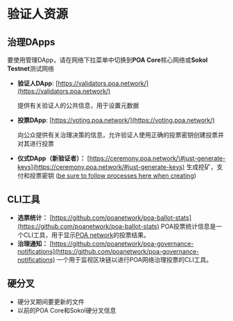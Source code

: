 # 验证人资源

## 治理DApps

要使用管理DApp，请在网络下拉菜单中切换到**POA Core**核心网络或**Sokol Testnet**测试网络

* **验证人DApp**: [https://validators.poa.network/](https://validators.poa.network/)​

  提供有关验证人的公共信息，用于设置元数据

* **投票DApp**: [https://voting.poa.network/](https://voting.poa.network/)​

  向公众提供有关治理决策的信息，允许验证人使用正确的投票密钥创建投票并对其进行投票

* **仪式DApp（新验证者）：** [https://ceremony.poa.network/\#just-generate-keys](https://ceremony.poa.network/#just-generate-keys) 生成挖矿，支付和投票密钥 \([be sure to follow processes here when creating](https://www.poa.network/for-validators/validator-node-setup/aws-vm-for-validator-node-deployment/current-validators-vote-in-new-validators)\)

## CLI工具 <a id="cli-tools"></a>

* **选票统计：** [https://github.com/poanetwork/poa-ballot-stats](https://github.com/poanetwork/poa-ballot-stats) POA投票统计信息是一个CLI工具，用于显示[POA network](https://poa.network/)的投票结果。
* **治理通知：** [https://github.com/poanetwork/poa-governance-notifications](https://github.com/poanetwork/poa-governance-notifications) 一个用于监视区块链以进行POA网络治理投票的CLI工具。

## 硬分叉 <a id="hard-forks"></a>

* ​硬分叉期间要更新的文件 
* 以前的POA Core和Sokol硬分叉信息

